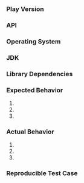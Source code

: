 <!--- Copyright (C) from 2022 The Play Framework Contributors <https://github.com/playframework>, 2011-2021 Lightbend Inc. <https://www.lightbend.com> -->

<!--

If you are reporting a bug, please be informative. This template can guide you to provide basic information, but you are not limited to that.

### Are you looking for help?

This is an issue tracker, used to manage and track the development of Play. It is not a support system and so it is not a place to ask questions or get help. If you're not sure if you have found a bug, or if you have a feature request, the best place to start is with either the [Play Forum](https://github.com/playframework/playframework/discussions) or [Stack Overflow](http://stackoverflow.com/questions/ask?tags=playframework).

-->

### Play Version

<!-- The Play version used in project/plugins.sbt -->


### API

<!-- If the project is using Scala, Java or both -->


### Operating System

<!-- Use `uname -a` if on Linux -->


### JDK

<!-- Paste the output from `java -version` at the command line. -->

### Library Dependencies

<!-- If this is an issue that involves integration with another system, include the exact version and OS of the other system, including any intermediate drivers or APIs i.e. if you connect to a PostgreSQL database, include both the version / OS of PostgreSQL and the JDBC driver version used to connect to the database. -->

### Expected Behavior

<!-- Please describe the expected behavior of the issue, starting from the first action. -->

1.
2.
3.

### Actual Behavior

<!--

Please provide a description of what actually happens, working from the same starting point.

Be descriptive: "it doesn't work" does not describe what the behavior actually is -- instead, say "the page renders a 500 error code with no body content."  Copy and paste logs, and include any URLs.  Turn on internal Play logging with `<logger name="play" value="TRACE"/>` if there is no log output.

-->

1.
2.
3.

### Reproducible Test Case

<!--

Please provide a PR with a failing test.  

If the issue is more complex or requires configuration, please provide a link to a project on Github that reproduces the issue.

-->
